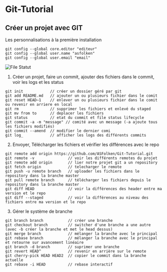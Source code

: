 ﻿# Git-Tutorial

## Créer un projet avec GIT

Les personnalisations à la première installation

    git config --global core.editor "editeur"
    git config --global user.name "asfolken"
    git config --global user.email "email"
    
![File Statut](https://i.stack.imgur.com/ppgRW.png)

  1. Créer un projet, faire un commit, ajouter des fichiers dans le commit, voir les logs et les status
  
    git init            // créer un dossier géré par git     
    git add README.md   // ajouter un ou plusieurs fichier dans le comit   
    git reset HEAD~1    // enlever un ou plusieurs fichier dans le comit ou revenir en arriere en local   
    git rm              // supprimer les fichiers et enlevé du staged 
    git mv from to      // deplacer les fichiers
    git status          // etat du commit et file status lifecycle
    git commit -a -m "message" // comité avec un message (-a ajoute tous les fichiers modifiés)
    git commit --amend  // modifier le dernier comi
    git log_            // afficher les logs des différents commits     
    
  2.  Envoyer, Télécharger les fichiers et vérifier les différences avec le repo   
  
 
    
    git remote add origin https://github.com/ASFolken/Git-Tutorial.git
    git remote -v               // voir les différents remotes du projet    
    git remote add origin       // lier notre projet git a un repository  
    git fetch origin            // telecharger le remote
    git push -u remote branch   // uploader les fichiers dans le repository dans la branche master        
    git pull remote branch      // télécharger les fichiers depuis le repository dans la branche master        
    git diff HEAD               // voir la différences des header entre ma version et le repo      
    git diff --staged           // voir la différences au niveau des fichiers entre ma version et le repo      
    
  3. Gérer le système de branche  
  
    git branch branch           // créer une branche       
    git checkout branch         // switcher d'une branche a une autre  (avec -b créer la branche et met le head dessus)
    git merge branch            // mélanger la branche avec le principal                      
    git rebase branch           // mélanger la branche avec le principal et retourne sur avancement linéaire    
    git branch -d branch        // suprimer une branche
    git revert HEAD^            // revenir en arrière sur le remote
    git cherry-pick HEAD HEAD2  // copier le commit dans la branche actuelle
    git rebase -i HEAD          // rebase interactif
